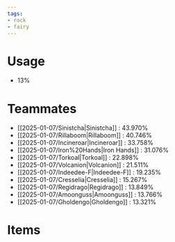 ```yaml
---
tags:
- rock
- fairy
---
```

# Usage
- 13%
# Teammates
- [[2025-01-07/Sinistcha|Sinistcha]] : 43.970%
- [[2025-01-07/Rillaboom|Rillaboom]] : 40.746%
- [[2025-01-07/Incineroar|Incineroar]] : 33.758%
- [[2025-01-07/Iron%20Hands|Iron Hands]] : 31.076%
- [[2025-01-07/Torkoal|Torkoal]] : 22.898%
- [[2025-01-07/Volcanion|Volcanion]] : 21.511%
- [[2025-01-07/Indeedee-F|Indeedee-F]] : 19.235%
- [[2025-01-07/Cresselia|Cresselia]] : 15.267%
- [[2025-01-07/Regidrago|Regidrago]] : 13.849%
- [[2025-01-07/Amoonguss|Amoonguss]] : 13.766%
- [[2025-01-07/Gholdengo|Gholdengo]] : 13.321%
# Items